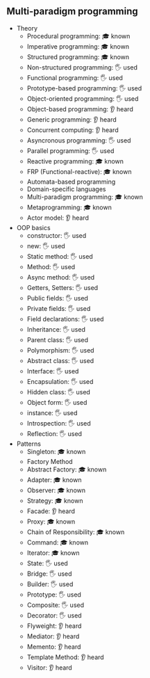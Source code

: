 ## Multi-paradigm programming

- Theory
  - Procedural programming: 🎓 known
  - Imperative programming: 🎓 known
  - Structured programming: 🎓 known
  - Non-structured programming: 🖐️ used
  - Functional programming: 🖐️ used
  - Prototype-based programming: 🖐️ used
  - Object-oriented programming: 🖐️ used
  - Object-based programming: 👂 heard
  - Generic programming: 👂 heard
  - Concurrent computing: 👂 heard
  - Asyncronous programming: 🖐️ used
  - Parallel programming: 🖐️ used
  - Reactive programming: 🎓 known
  - FRP (Functional-reactive): 🎓 known
  - Automata-based programming
  - Domain-specific languages
  - Multi-paradigm programming: 🎓 known
  - Metaprogramming: 🎓 known
  - Actor model: 👂 heard
- OOP basics
  - constructor: 🖐️ used
  - new: 🖐️ used
  - Static method: 🖐️ used
  - Method: 🖐️ used
  - Async method: 🖐️ used
  - Getters, Setters: 🖐️ used
  - Public fields: 🖐️ used
  - Private fields: 🖐️ used
  - Field declarations: 🖐️ used
  - Inheritance: 🖐️ used
  - Parent class: 🖐️ used
  - Polymorphism: 🖐️ used
  - Abstract class: 🖐️ used
  - Interface: 🖐️ used
  - Encapsulation: 🖐️ used
  - Hidden class: 🖐️ used
  - Object form: 🖐️ used
  - instance: 🖐️ used
  - Introspection: 🖐️ used
  - Reflection: 🖐️ used
- Patterns
  - Singleton: 🎓 known
  - Factory Method
  - Abstract Factory: 🎓 known
  - Adapter: 🎓 known
  - Observer: 🎓 known
  - Strategy: 🎓 known
  - Facade: 👂 heard 
  - Proxy: 🎓 known
  - Chain of Responsibility: 🎓 known
  - Command: 🎓 known
  - Iterator: 🎓 known
  - State: 🖐️ used
  - Bridge: 🖐️ used
  - Builder: 🖐️ used
  - Prototype: 🖐️ used
  - Composite: 🖐️ used
  - Decorator: 🖐️ used
  - Flyweight: 👂 heard
  - Mediator: 👂 heard
  - Memento: 👂 heard
  - Template Method: 👂 heard
  - Visitor: 👂 heard
